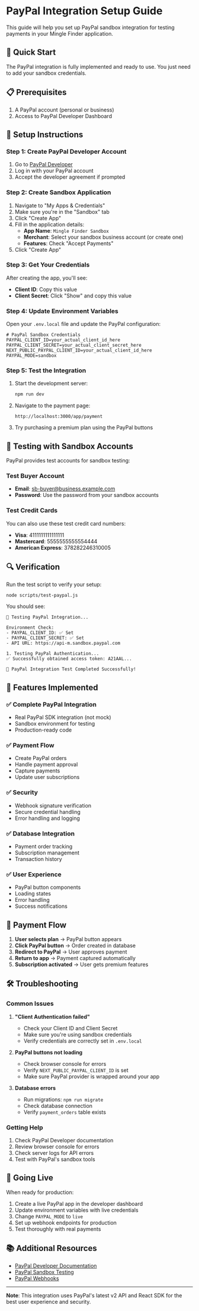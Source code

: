 # PayPal Integration Setup Guide

This guide will help you set up PayPal sandbox integration for testing payments in your Mingle Finder application.

## 🚀 Quick Start

The PayPal integration is fully implemented and ready to use. You just need to add your sandbox credentials.

## 📋 Prerequisites

1. A PayPal account (personal or business)
2. Access to PayPal Developer Dashboard

## 🔧 Setup Instructions

### Step 1: Create PayPal Developer Account

1. Go to [PayPal Developer](https://developer.paypal.com/)
2. Log in with your PayPal account
3. Accept the developer agreement if prompted

### Step 2: Create Sandbox Application

1. Navigate to "My Apps & Credentials"
2. Make sure you're in the "Sandbox" tab
3. Click "Create App"
4. Fill in the application details:
   - **App Name**: `Mingle Finder Sandbox`
   - **Merchant**: Select your sandbox business account (or create one)
   - **Features**: Check "Accept Payments"
5. Click "Create App"

### Step 3: Get Your Credentials

After creating the app, you'll see:
- **Client ID**: Copy this value
- **Client Secret**: Click "Show" and copy this value

### Step 4: Update Environment Variables

Open your `.env.local` file and update the PayPal configuration:

```env
# PayPal Sandbox Credentials
PAYPAL_CLIENT_ID=your_actual_client_id_here
PAYPAL_CLIENT_SECRET=your_actual_client_secret_here
NEXT_PUBLIC_PAYPAL_CLIENT_ID=your_actual_client_id_here
PAYPAL_MODE=sandbox
```

### Step 5: Test the Integration

1. Start the development server:
   ```bash
   npm run dev
   ```

2. Navigate to the payment page:
   ```
   http://localhost:3000/app/payment
   ```

3. Try purchasing a premium plan using the PayPal buttons

## 🧪 Testing with Sandbox Accounts

PayPal provides test accounts for sandbox testing:

### Test Buyer Account
- **Email**: sb-buyer@business.example.com
- **Password**: Use the password from your sandbox accounts

### Test Credit Cards
You can also use these test credit card numbers:
- **Visa**: 4111111111111111
- **Mastercard**: 5555555555554444
- **American Express**: 378282246310005

## 🔍 Verification

Run the test script to verify your setup:

```bash
node scripts/test-paypal.js
```

You should see:
```
🧪 Testing PayPal Integration...

Environment Check:
- PAYPAL_CLIENT_ID: ✅ Set
- PAYPAL_CLIENT_SECRET: ✅ Set
- API URL: https://api-m.sandbox.paypal.com

1. Testing PayPal Authentication...
✅ Successfully obtained access token: A21AAL...

🎉 PayPal Integration Test Completed Successfully!
```

## 🌟 Features Implemented

### ✅ Complete PayPal Integration
- Real PayPal SDK integration (not mock)
- Sandbox environment for testing
- Production-ready code

### ✅ Payment Flow
- Create PayPal orders
- Handle payment approval
- Capture payments
- Update user subscriptions

### ✅ Security
- Webhook signature verification
- Secure credential handling
- Error handling and logging

### ✅ Database Integration
- Payment order tracking
- Subscription management
- Transaction history

### ✅ User Experience
- PayPal button components
- Loading states
- Error handling
- Success notifications

## 🔄 Payment Flow

1. **User selects plan** → PayPal button appears
2. **Click PayPal button** → Order created in database
3. **Redirect to PayPal** → User approves payment
4. **Return to app** → Payment captured automatically
5. **Subscription activated** → User gets premium features

## 🛠 Troubleshooting

### Common Issues

1. **"Client Authentication failed"**
   - Check your Client ID and Client Secret
   - Make sure you're using sandbox credentials
   - Verify credentials are correctly set in `.env.local`

2. **PayPal buttons not loading**
   - Check browser console for errors
   - Verify `NEXT_PUBLIC_PAYPAL_CLIENT_ID` is set
   - Make sure PayPal provider is wrapped around your app

3. **Database errors**
   - Run migrations: `npm run migrate`
   - Check database connection
   - Verify `payment_orders` table exists

### Getting Help

1. Check PayPal Developer documentation
2. Review browser console for errors
3. Check server logs for API errors
4. Test with PayPal's sandbox tools

## 🚀 Going Live

When ready for production:

1. Create a live PayPal app in the developer dashboard
2. Update environment variables with live credentials
3. Change `PAYPAL_MODE` to `live`
4. Set up webhook endpoints for production
5. Test thoroughly with real payments

## 📚 Additional Resources

- [PayPal Developer Documentation](https://developer.paypal.com/docs/)
- [PayPal Sandbox Testing](https://developer.paypal.com/docs/api-basics/sandbox/)
- [PayPal Webhooks](https://developer.paypal.com/docs/api-basics/notifications/webhooks/)

---

**Note**: This integration uses PayPal's latest v2 API and React SDK for the best user experience and security.
